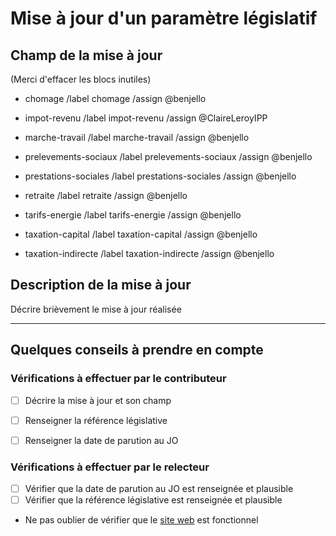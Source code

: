 # Mise à jour d'un paramètre législatif

## Champ de la mise à jour 

(Merci d'effacer les blocs inutiles)

- chomage
/label chomage
/assign @benjello  	

- impot-revenu 
/label impot-revenu
/assign @ClaireLeroyIPP 

- marche-travail 
/label marche-travail
/assign @benjello	

- prelevements-sociaux 
/label prelevements-sociaux
/assign @benjello

- prestations-sociales
/label prestations-sociales
/assign @benjello

- retraite 
/label retraite
/assign @benjello

- tarifs-energie 
/label tarifs-energie
/assign @benjello

- taxation-capital 
/label taxation-capital
/assign @benjello

- taxation-indirecte 
/label taxation-indirecte
/assign @benjello

## Description de la mise à jour

Décrire brièvement le mise à jour réalisée

----

## Quelques conseils à prendre en compte

### Vérifications à effectuer par le contributeur

- [ ] Décrire la mise à jour et son champ
- [ ] Renseigner la référence législative
- [ ] Renseigner la date de parution au JO


### Vérifications à effectuer par le relecteur

- [ ] Vérifier que la date de parution au JO est renseignée et plausible
- [ ] Vérifier que la référence législative est renseignée et plausible
- Ne pas oublier de vérifier que le [site web](https://french-tax-and-benefit-tables.frama.io/baremes-ipp-yaml/) est fonctionnel 

